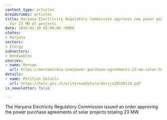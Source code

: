 ```yaml
---
content_type: articles
breadcrumbs: articles
title: Haryana Electricity Regulatory Commission approves new power purchase agreements
  for 23 MW of projects
date: 2019-01-30 05:00:00 +0000
states:
- Haryana
sectors:
- Energy
subsectors:
- Renewables
sources:
- name: Mercom
  url: https://mercomindia.com/power-purchase-agreements-23-mw-solar-haryana/
details:
- name: Petition Details
  url: https://herc.gov.in/writereaddata/orders/o20190110.pdf
is_newsletter: false

---
```

The Haryana Electricity Regulatory Commission issued an order approving the power purchase agreements of solar projects totaling 23 MW.
